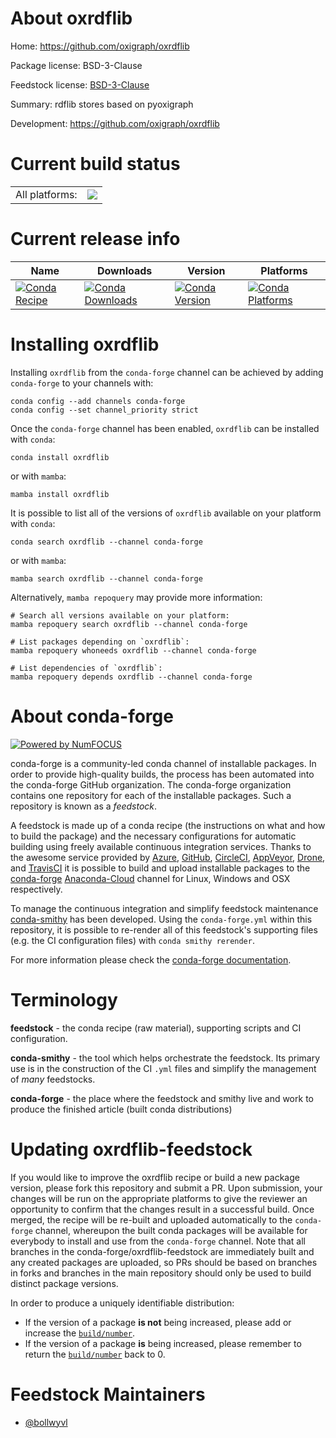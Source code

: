 About oxrdflib
==============

Home: https://github.com/oxigraph/oxrdflib

Package license: BSD-3-Clause

Feedstock license: [BSD-3-Clause](https://github.com/conda-forge/oxrdflib-feedstock/blob/main/LICENSE.txt)

Summary: rdflib stores based on pyoxigraph

Development: https://github.com/oxigraph/oxrdflib

Current build status
====================


<table><tr><td>All platforms:</td>
    <td>
      <a href="https://dev.azure.com/conda-forge/feedstock-builds/_build/latest?definitionId=13723&branchName=main">
        <img src="https://dev.azure.com/conda-forge/feedstock-builds/_apis/build/status/oxrdflib-feedstock?branchName=main">
      </a>
    </td>
  </tr>
</table>

Current release info
====================

| Name | Downloads | Version | Platforms |
| --- | --- | --- | --- |
| [![Conda Recipe](https://img.shields.io/badge/recipe-oxrdflib-green.svg)](https://anaconda.org/conda-forge/oxrdflib) | [![Conda Downloads](https://img.shields.io/conda/dn/conda-forge/oxrdflib.svg)](https://anaconda.org/conda-forge/oxrdflib) | [![Conda Version](https://img.shields.io/conda/vn/conda-forge/oxrdflib.svg)](https://anaconda.org/conda-forge/oxrdflib) | [![Conda Platforms](https://img.shields.io/conda/pn/conda-forge/oxrdflib.svg)](https://anaconda.org/conda-forge/oxrdflib) |

Installing oxrdflib
===================

Installing `oxrdflib` from the `conda-forge` channel can be achieved by adding `conda-forge` to your channels with:

```
conda config --add channels conda-forge
conda config --set channel_priority strict
```

Once the `conda-forge` channel has been enabled, `oxrdflib` can be installed with `conda`:

```
conda install oxrdflib
```

or with `mamba`:

```
mamba install oxrdflib
```

It is possible to list all of the versions of `oxrdflib` available on your platform with `conda`:

```
conda search oxrdflib --channel conda-forge
```

or with `mamba`:

```
mamba search oxrdflib --channel conda-forge
```

Alternatively, `mamba repoquery` may provide more information:

```
# Search all versions available on your platform:
mamba repoquery search oxrdflib --channel conda-forge

# List packages depending on `oxrdflib`:
mamba repoquery whoneeds oxrdflib --channel conda-forge

# List dependencies of `oxrdflib`:
mamba repoquery depends oxrdflib --channel conda-forge
```


About conda-forge
=================

[![Powered by
NumFOCUS](https://img.shields.io/badge/powered%20by-NumFOCUS-orange.svg?style=flat&colorA=E1523D&colorB=007D8A)](https://numfocus.org)

conda-forge is a community-led conda channel of installable packages.
In order to provide high-quality builds, the process has been automated into the
conda-forge GitHub organization. The conda-forge organization contains one repository
for each of the installable packages. Such a repository is known as a *feedstock*.

A feedstock is made up of a conda recipe (the instructions on what and how to build
the package) and the necessary configurations for automatic building using freely
available continuous integration services. Thanks to the awesome service provided by
[Azure](https://azure.microsoft.com/en-us/services/devops/), [GitHub](https://github.com/),
[CircleCI](https://circleci.com/), [AppVeyor](https://www.appveyor.com/),
[Drone](https://cloud.drone.io/welcome), and [TravisCI](https://travis-ci.com/)
it is possible to build and upload installable packages to the
[conda-forge](https://anaconda.org/conda-forge) [Anaconda-Cloud](https://anaconda.org/)
channel for Linux, Windows and OSX respectively.

To manage the continuous integration and simplify feedstock maintenance
[conda-smithy](https://github.com/conda-forge/conda-smithy) has been developed.
Using the ``conda-forge.yml`` within this repository, it is possible to re-render all of
this feedstock's supporting files (e.g. the CI configuration files) with ``conda smithy rerender``.

For more information please check the [conda-forge documentation](https://conda-forge.org/docs/).

Terminology
===========

**feedstock** - the conda recipe (raw material), supporting scripts and CI configuration.

**conda-smithy** - the tool which helps orchestrate the feedstock.
                   Its primary use is in the construction of the CI ``.yml`` files
                   and simplify the management of *many* feedstocks.

**conda-forge** - the place where the feedstock and smithy live and work to
                  produce the finished article (built conda distributions)


Updating oxrdflib-feedstock
===========================

If you would like to improve the oxrdflib recipe or build a new
package version, please fork this repository and submit a PR. Upon submission,
your changes will be run on the appropriate platforms to give the reviewer an
opportunity to confirm that the changes result in a successful build. Once
merged, the recipe will be re-built and uploaded automatically to the
`conda-forge` channel, whereupon the built conda packages will be available for
everybody to install and use from the `conda-forge` channel.
Note that all branches in the conda-forge/oxrdflib-feedstock are
immediately built and any created packages are uploaded, so PRs should be based
on branches in forks and branches in the main repository should only be used to
build distinct package versions.

In order to produce a uniquely identifiable distribution:
 * If the version of a package **is not** being increased, please add or increase
   the [``build/number``](https://docs.conda.io/projects/conda-build/en/latest/resources/define-metadata.html#build-number-and-string).
 * If the version of a package **is** being increased, please remember to return
   the [``build/number``](https://docs.conda.io/projects/conda-build/en/latest/resources/define-metadata.html#build-number-and-string)
   back to 0.

Feedstock Maintainers
=====================

* [@bollwyvl](https://github.com/bollwyvl/)

